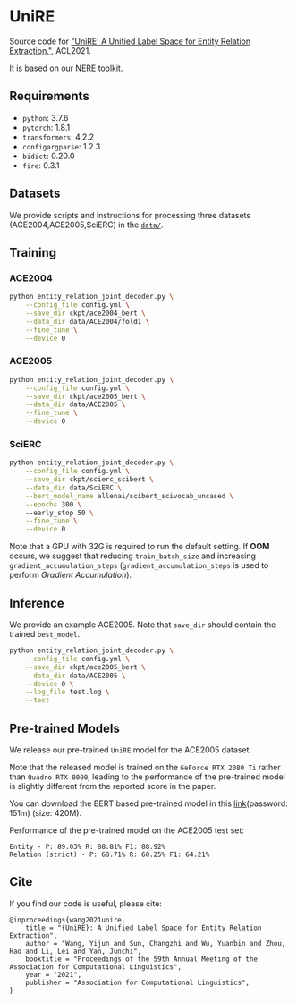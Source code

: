 # UniRE
Source code for ["UniRE: A Unified Label Space for Entity Relation Extraction."](https://aclanthology.org/2021.acl-long.19/), ACL2021.

It is based on our [NERE](https://github.com/Receiling/NERE) toolkit.

## Requirements
* `python`: 3.7.6
* `pytorch`: 1.8.1
* `transformers`: 4.2.2
* `configargparse`: 1.2.3
* `bidict`: 0.20.0
* `fire`: 0.3.1

## Datasets
We provide scripts and instructions for processing three datasets (ACE2004,ACE2005,SciERC) in the [`data/`](https://github.com/Receiling/UniRE/tree/master/data).

## Training
### ACE2004
```bash
python entity_relation_joint_decoder.py \
    --config_file config.yml \
    --save_dir ckpt/ace2004_bert \
    --data_dir data/ACE2004/fold1 \
    --fine_tune \
    --device 0
```

### ACE2005
```bash
python entity_relation_joint_decoder.py \
    --config_file config.yml \
    --save_dir ckpt/ace2005_bert \
    --data_dir data/ACE2005 \
    --fine_tune \
    --device 0
```

### SciERC
```bash
python entity_relation_joint_decoder.py \
    --config_file config.yml \
    --save_dir ckpt/scierc_scibert \
    --data_dir data/SciERC \
    --bert_model_name allenai/scibert_scivocab_uncased \
    --epochs 300 \ 
    --early_stop 50 \
    --fine_tune \
    --device 0
```

Note that a GPU with 32G is required to run the default setting. 
If **OOM** occurs, we suggest that reducing `train_batch_size` and increasing `gradient_accumulation_steps` (`gradient_accumulation_steps` is used to perform *Gradient Accumulation*). 

## Inference
We provide an example ACE2005. 
Note that `save_dir` should contain the trained `best_model`.
```bash
python entity_relation_joint_decoder.py \
    --config_file config.yml \
    --save_dir ckpt/ace2005_bert \
    --data_dir data/ACE2005 \
    --device 0 \
    --log_file test.log \
    --test
```

## Pre-trained Models
We release our pre-trained `UniRE` model for the ACE2005 dataset.

Note that the released model is trained on the `GeForce RTX 2080 Ti` rather than `Quadro RTX 8000`, leading to the performance of the pre-trained model is slightly different from the reported score in the paper.

You can download the BERT based pre-trained model in this [link](https://pan.baidu.com/s/1OKoiuDo80JPOkNqgW_b3_Q)(password: 151m) (size: 420M).

Performance of the pre-trained model on the ACE2005 test set:
```
Entity - P: 89.03% R: 88.81% F1: 88.92%
Relation (strict) - P: 68.71% R: 60.25% F1: 64.21%
```

## Cite
If you find our code is useful, please cite:
```
@inproceedings{wang2021unire,
    title = "{UniRE}: A Unified Label Space for Entity Relation Extraction",
    author = "Wang, Yijun and Sun, Changzhi and Wu, Yuanbin and Zhou, Hao and Li, Lei and Yan, Junchi",
    booktitle = "Proceedings of the 59th Annual Meeting of the Association for Computational Linguistics",
    year = "2021",
    publisher = "Association for Computational Linguistics",
}
```
